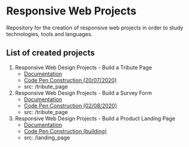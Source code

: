 # Responsive Web Projects

Repository for the creation of responsive web projects in order to study technologies, tools and languages.

List of created projects
------------------------

1. Responsive Web Design Projects - Build a Tribute Page
   * [Documentation](https://www.freecodecamp.org/learn/responsive-web-design/responsive-web-design-projects/build-a-tribute-page)
   * [Code Pen Construction (20/07/2020)](https://codepen.io/robsoncsoares/pen/WNrLvwb)
   * src: /tribute_page
2. Responsive Web Design Projects - Build a Survey Form
   * [Documentation](https://www.freecodecamp.org/learn/responsive-web-design/responsive-web-design-projects/build-a-survey-form)
   * [Code Pen Construction (02/08/2020)](https://codepen.io/robsoncsoares/pen/MWKNxgz)
   * src: /tribute_page
3. Responsive Web Design Projects - Build a Product Landing Page
   * [Documentation](https://www.freecodecamp.org/learn/responsive-web-design/responsive-web-design-projects/build-a-survey-form)
   * [Code Pen Construction (building)](https://codepen.io/robsoncsoares/pen/MWKNxgz)
   * src: /landing_page
